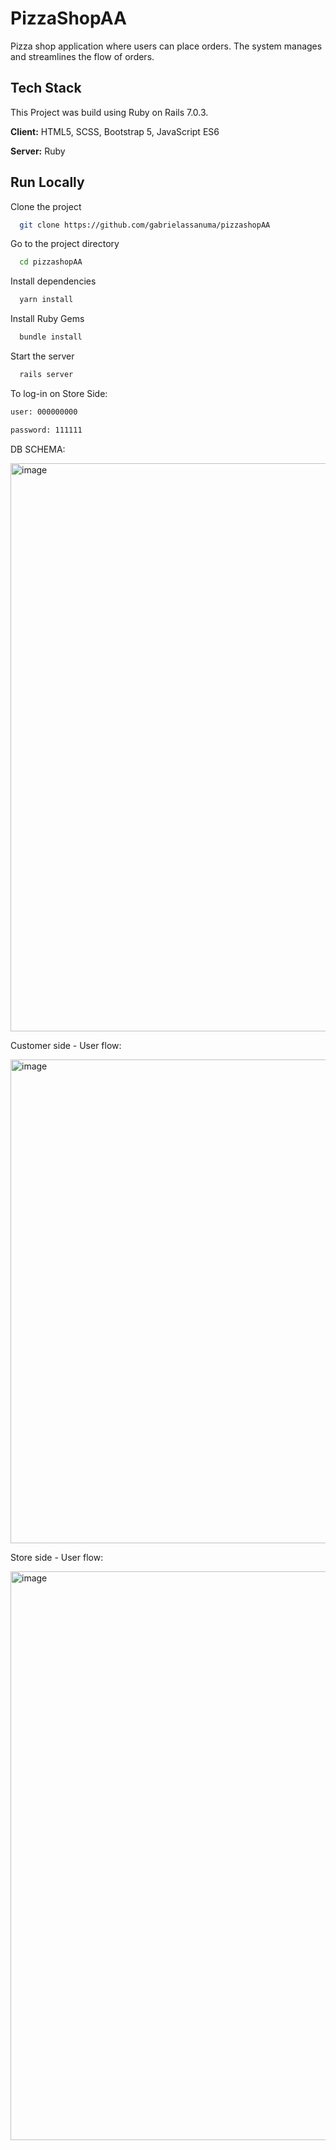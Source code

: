 
# PizzaShopAA
Pizza shop application where users can place orders.
The system manages and streamlines the flow of orders.


## Tech Stack
This Project was build using Ruby on Rails 7.0.3.

**Client:** HTML5, SCSS, Bootstrap 5, JavaScript ES6

**Server:** Ruby


## Run Locally

Clone the project

```bash
  git clone https://github.com/gabrielassanuma/pizzashopAA
```

Go to the project directory

```bash
  cd pizzashopAA
```

Install dependencies

```bash
  yarn install
```

Install Ruby Gems

```bash
  bundle install
```

Start the server

```bash
  rails server
```


To log-in on Store Side:
```bash
user: 000000000
```
```bash
password: 111111
```


DB SCHEMA:

<img width="909" alt="image" src="https://user-images.githubusercontent.com/104199523/211381480-b996609a-0137-4b25-a235-6dd8c627072a.png">


Customer side - User flow: 

<img width="774" alt="image" src="https://user-images.githubusercontent.com/104199523/211554157-dba62827-c5a3-453c-832d-50b89d805f29.png">


Store side - User flow:

<img width="910" alt="image" src="https://user-images.githubusercontent.com/104199523/211554267-be18cbd4-1409-49a4-b5c2-f562d5895c4b.png">



